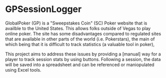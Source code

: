 # GPSessionLogger

GlobalPoker (GP) is a "Sweepstakes Coin" (SC) Poker website that is availble to the United States. This allows folks outside of Vegas to play online poker.
The site has some disadvantages compared to regulated sites that are available in other parts of the world (i.e. Pokerstars), the main of which being that it is difficult to track statistics (a valuable tool in poker),

This project aims to address these issues by providing a [manual] way for a player to track session stats by using buttons.
Following a session, the data will be saved into a spreadsheet and can be referenced or maniopulated using Excel tools.
